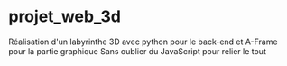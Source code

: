 # projet_web_3d

Réalisation d'un labyrinthe 3D avec python pour le back-end et A-Frame pour la partie graphique
Sans oublier du JavaScript pour relier le tout
